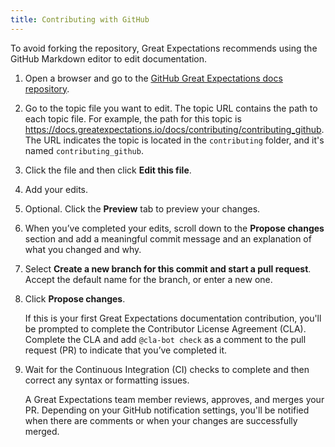 ```yaml
---
title: Contributing with GitHub
---
```


To avoid forking the repository, Great Expectations recommends using the GitHub Markdown editor to edit documentation.

1. Open a browser and go to the [GitHub Great Expectations docs repository](https://github.com/great-expectations/great_expectations/tree/develop/docs).

2. Go to the topic file you want to edit. The topic URL contains the path to each topic file. For example, the path for this topic is <https://docs.greatexpectations.io/docs/contributing/contributing_github>. The URL indicates the topic is located in the `contributing` folder, and it's named `contributing_github`.

3. Click the file and then click **Edit this file**.

4. Add your edits.

5. Optional. Click the **Preview** tab to preview your changes.

6. When you’ve completed your edits, scroll down to the **Propose changes** section and add a meaningful commit message and an explanation of what you changed and why.

7. Select **Create a new branch for this commit and start a pull request**. Accept the default name for the branch, or enter a new one.

8. Click **Propose changes**.

    If this is your first Great Expectations documentation contribution, you'll be prompted to complete the Contributor License Agreement (CLA). Complete the CLA and add `@cla-bot check` as a comment to the pull request (PR) to indicate that you’ve completed it.

9. Wait for the Continuous Integration (CI) checks to complete and then correct any syntax or formatting issues.

    A Great Expectations team member reviews, approves, and merges your PR. Depending on your GitHub notification settings, you'll be notified when there are comments or when your changes are successfully merged.